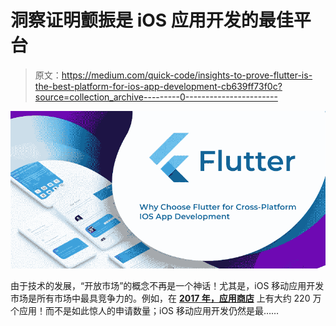 # 洞察证明颤振是 iOS 应用开发的最佳平台

> 原文：<https://medium.com/quick-code/insights-to-prove-flutter-is-the-best-platform-for-ios-app-development-cb639ff73f0c?source=collection_archive---------0----------------------->

![](img/86a50d4f3b0ac2b84c6bf7f71e726be3.png)

由于技术的发展，“开放市场”的概念不再是一个神话！尤其是，iOS 移动应用开发市场是所有市场中最具竞争力的。例如，在 [**2017 年，应用商店**](https://gadgets.ndtv.com/apps/news/apple-app-store-google-play-app-count-appfigures-1833323) 上有大约 220 万个应用！而不是如此惊人的申请数量；iOS 移动应用开发仍然是最……